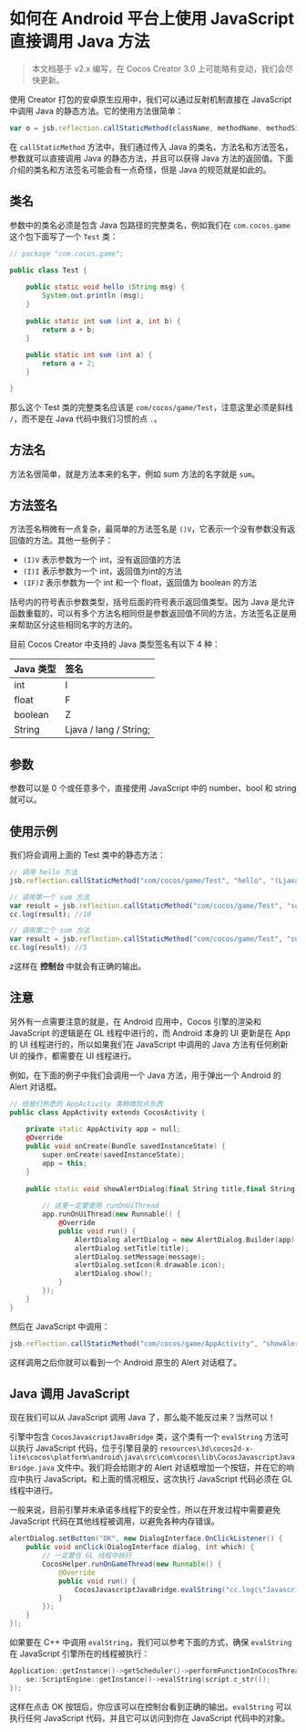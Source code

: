 # 如何在 Android 平台上使用 JavaScript 直接调用 Java 方法

> 本文档基于 v2.x 编写，在 Cocos Creator 3.0 上可能略有变动，我们会尽快更新。

使用 Creator 打包的安卓原生应用中，我们可以通过反射机制直接在 JavaScript 中调用 Java 的静态方法。它的使用方法很简单：

```js
var o = jsb.reflection.callStaticMethod(className, methodName, methodSignature, parameters...)
```

在 `callStaticMethod` 方法中，我们通过传入 Java 的类名、方法名和方法签名，参数就可以直接调用 Java 的静态方法，并且可以获得 Java 方法的返回值。下面介绍的类名和方法签名可能会有一点奇怪，但是 Java 的规范就是如此的。

## 类名

参数中的类名必须是包含 Java 包路径的完整类名，例如我们在 `com.cocos.game` 这个包下面写了一个 `Test` 类：

```java
// package "com.cocos.game";

public class Test {
    
    public static void hello (String msg) {
        System.out.println (msg);
    }
    
    public static int sum (int a, int b) {
        return a + b;
    }
    
    public static int sum (int a) {
        return a + 2;
    }

}
```

那么这个 Test 类的完整类名应该是 `com/cocos/game/Test`，注意这里必须是斜线 `/`，而不是在 Java 代码中我们习惯的点 `.`。

## 方法名

方法名很简单，就是方法本来的名字，例如 sum 方法的名字就是 `sum`。

## 方法签名

方法签名稍微有一点复杂，最简单的方法签名是 `()V`，它表示一个没有参数没有返回值的方法。其他一些例子：

- `(I)V` 表示参数为一个 int，没有返回值的方法
- `(I)I` 表示参数为一个 int，返回值为int的方法
- `(IF)Z` 表示参数为一个 int 和一个 float，返回值为 boolean 的方法

括号内的符号表示参数类型，括号后面的符号表示返回值类型。因为 Java 是允许函数重载的，可以有多个方法名相同但是参数返回值不同的方法，方法签名正是用来帮助区分这些相同名字的方法的。

目前 Cocos Creator 中支持的 Java 类型签名有以下 4 种：

| Java 类型 | 签名 |
| :------ | :----- |
| int     | I   |
| float   | F   |
| boolean | Z   |
| String  | Ljava / lang / String; |

## 参数

参数可以是 0 个或任意多个，直接使用 JavaScript 中的 number、bool 和 string 就可以。

## 使用示例

我们将会调用上面的 Test 类中的静态方法：

```js
// 调用 hello 方法
jsb.reflection.callStaticMethod("com/cocos/game/Test", "hello", "(Ljava/lang/String;)V", "this is a message from JavaScript");

// 调用第一个 sum 方法
var result = jsb.reflection.callStaticMethod("com/cocos/game/Test", "sum", "(II)I", 3, 7);
cc.log(result); //10

// 调用第二个 sum 方法
var result = jsb.reflection.callStaticMethod("com/cocos/game/Test", "sum", "(I)I", 3);
cc.log(result); //5
```

z这样在 **控制台** 中就会有正确的输出。

## 注意

另外有一点需要注意的就是，在 Android 应用中，Cocos 引擎的渲染和 JavaScript 的逻辑是在 GL 线程中进行的，而 Android 本身的 UI 更新是在 App 的 UI 线程进行的，所以如果我们在 JavaScript 中调用的 Java 方法有任何刷新 UI 的操作，都需要在 UI 线程进行。

例如，在下面的例子中我们会调用一个 Java 方法，用于弹出一个 Android 的 Alert 对话框。

```c++
// 给我们熟悉的 AppActivity 类稍微加点东西
public class AppActivity extends CocosActivity {
    
    private static AppActivity app = null;
    @Override
    public void onCreate(Bundle savedInstanceState) {
        super.onCreate(savedInstanceState);
        app = this;
    }
    
    public static void showAlertDialog(final String title,final String message) {
        
        // 这里一定要使用 runOnUiThread
        app.runOnUiThread(new Runnable() {
            @Override
            public void run() {
                AlertDialog alertDialog = new AlertDialog.Builder(app).create();
                alertDialog.setTitle(title);
                alertDialog.setMessage(message);
                alertDialog.setIcon(R.drawable.icon);
                alertDialog.show();
            }
        });
    }
}
```

然后在 JavaScript 中调用：

```js
jsb.reflection.callStaticMethod("com/cocos/game/AppActivity", "showAlertDialog", "(Ljava/lang/String;Ljava/lang/String;)V", "title", "hahahahha");
```

这样调用之后你就可以看到一个 Android 原生的 Alert 对话框了。

## Java 调用 JavaScript

现在我们可以从 JavaScript 调用 Java 了，那么能不能反过来？当然可以！

引擎中包含 `CocosJavascriptJavaBridge` 类，这个类有一个 `evalString` 方法可以执行 JavaScript 代码，位于引擎目录的 `resources\3d\cocos2d-x-lite\cocos\platform\android\java\src\com\cocos\lib\CocosJavascriptJavaBridge.java` 文件中。我们将会给刚才的 Alert 对话框增加一个按钮，并在它的响应中执行 JavaScript。和上面的情况相反，这次执行 JavaScript 代码必须在 GL 线程中进行。

一般来说，目前引擎并未承诺多线程下的安全性，所以在开发过程中需要避免 JavaScript 代码在其他线程被调用，以避免各种内存错误。

```java
alertDialog.setButton("OK", new DialogInterface.OnClickListener() {
    public void onClick(DialogInterface dialog, int which) {
        // 一定要在 GL 线程中执行
        CocosHelper.runOnGameThread(new Runnable() {
            @Override
            public void run() {
                CocosJavascriptJavaBridge.evalString("cc.log(\"Javascript Java bridge!\")");
            }
        });
    }
});
```

如果要在 C++ 中调用 `evalString`，我们可以参考下面的方式，确保 `evalString` 在 JavaScript 引擎所在的线程被执行：

```c++
Application::getInstance()->getScheduler()->performFunctionInCocosThread([=]() {
    se::ScriptEngine::getInstance()->evalString(script.c_str());
});
```

这样在点击 OK 按钮后，你应该可以在控制台看到正确的输出。`evalString` 可以执行任何 JavaScript 代码，并且它可以访问到你在 JavaScript 代码中的对象。
